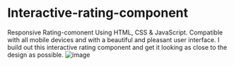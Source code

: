 # Interactive-rating-component
Responsive Rating-comonent Using HTML, CSS & JavaScript.
Compatible with all mobile devices and with a beautiful and pleasant user interface.
I build out this interactive rating component and get it looking as close to the design as possible.
![image](https://user-images.githubusercontent.com/112485199/188671449-b8335ee8-3955-4039-be70-3173ce793ec4.png)
